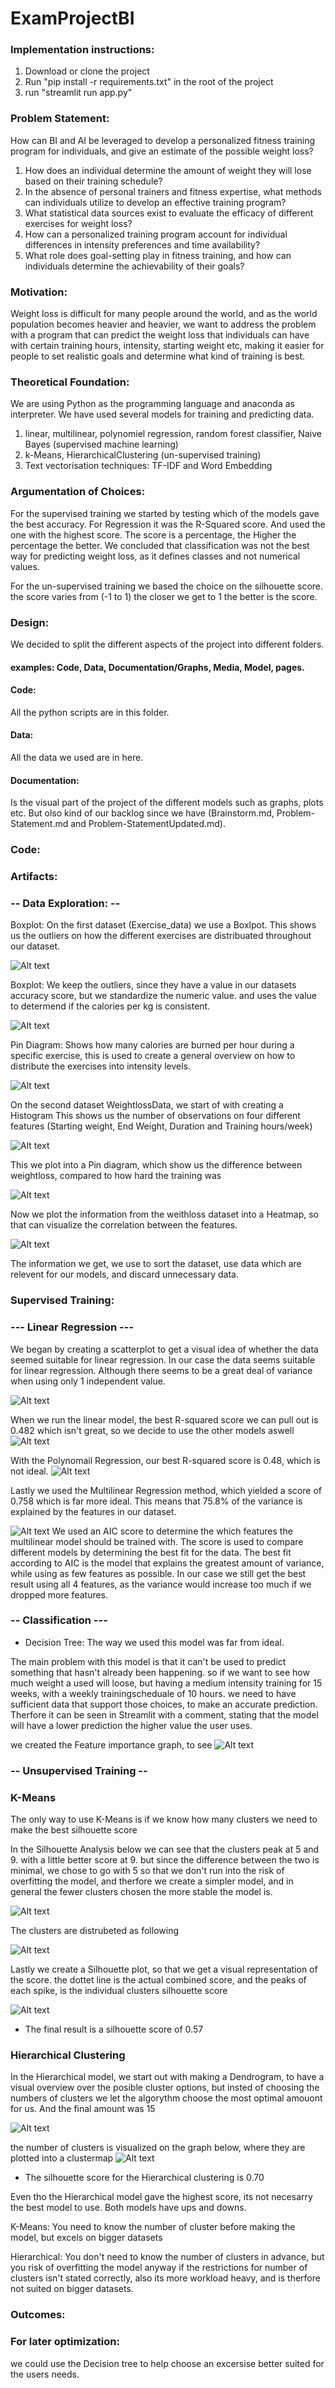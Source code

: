 # ExamProjectBI

### Implementation instructions:
1. Download or clone the project
2. Run "pip install -r requirements.txt" in the root of the project
3. run "streamlit run app.py"

### Problem Statement:
 How can BI and AI be leveraged to develop a personalized fitness training program for individuals, 
 and give an estimate of the possible weight loss?
1. How does an individual determine the amount of weight they will lose based on their training schedule?
2. In the absence of personal trainers and fitness expertise, 
what methods can individuals utilize to develop an effective training program?
3. What statistical data sources exist to evaluate the efficacy of different exercises for weight loss?
4. How can a personalized training program account for individual differences in intensity preferences and time availability?
5. What role does goal-setting play in fitness training, and how can individuals determine the achievability of their goals?

### Motivation:
Weight loss is difficult for many people around the world, and as the world population becomes heavier and heavier, 
we want to address the problem with a program that can predict the weight loss that individuals can have with certain training hours, 
intensity, starting weight etc, making it easier for people to set realistic goals and determine what kind of training is best.

### Theoretical Foundation:
We are using Python as the programming language and anaconda as interpreter.
We have used several models for training and predicting data.
1. linear, multilinear, polynomiel regression, random forest classifier, Naive Bayes (supervised machine learning)
2. k-Means, HierarchicalClustering (un-supervised training)
3. Text vectorisation techniques: TF-IDF and Word Embedding

### Argumentation of Choices:
For the supervised training we started by testing which of the models gave the best accuracy. For Regression it was the R-Squared score.
And used the one with the highest score. The score is a percentage, the Higher the percentage the better.
We concluded that classification was not the best way for predicting weight loss, as it defines classes and not numerical values.

For the un-supervised training we based the choice on the silhouette score.
the score varies from (-1 to 1) the closer we get to 1 the better is the score.
### Design:
We decided to split the different aspects of the project into different folders. 
#### examples: Code, Data, Documentation/Graphs, Media, Model, pages.
#### Code:
All the python scripts are in this folder.
#### Data:
All the data we used are in here.
#### Documentation:
Is the visual part of the project of the different models such as graphs, plots etc.
But olso kind of our backlog since we have (Brainstorm.md, Problem-Statement.md and Problem-StatementUpdated.md).
### Code:

### Artifacts:

### -- Data Exploration: --
 Boxplot: On the first dataset (Exercise_data) we use a Boxlpot. This shows us the outliers on how the different exercises are distribuated throughout our dataset.

 ![Alt text](./Documentation/Graphs/exploration/BoxPlot_Exercise_Data.png)

 Boxplot: We keep the outliers, since they have a value in our datasets accuracy score, but we standardize the numeric value.
 and  uses the value to determend if the calories per kg is consistent.

 ![Alt text](./Documentation/Graphs/exploration/BoxPlot_Exercise_Data_Standardized.png) 


 Pin Diagram: Shows how many calories are burned per hour during a specific exercise, this is used to create a general overview on how to distribute the exercises into intensity levels.

![Alt text](./Documentation/Graphs/exploration/Exercises_Users_Can_Do_At_Gym_Updated.png)


On the second dataset WeightlossData, we start of  with creating a Histogram
This shows us the number of observations on four different features (Starting weight, End Weight, Duration and Training hours/week)

![Alt text](./Documentation/Graphs/exploration/weightlossDataHistogram.png)

This we plot into a Pin diagram, which show us the difference between weightloss, compared to how hard the training was

![Alt text](./Documentation/Graphs/exploration/weightLossDataWeightLostPerIntensity.png)

Now we plot the information from the weithloss dataset into a Heatmap, so that can visualize the correlation between the features.

![Alt text](./Documentation/Graphs/exploration/weightLossDataHeatmap.png)

The information we get, we use to sort the dataset, use data which are relevent for our models, and discard unnecessary data.



### Supervised Training:
### --- Linear Regression ---

We began by creating a scatterplot to get a visual idea of whether the data seemed suitable for linear regression. 
In our case the data seems suitable for linear regression. Although there seems to be a great deal of variance when using only 1 independent value. 

![Alt text](./Documentation/Graphs/regression/WeightLossDataScatterplotHoursPerWeekWeightLoss.png)

When we run the linear model, the best R-squared score we can pull out is 0.482
which isn't great, so we decide to use the other models aswell 
![Alt text](./Documentation/Graphs/regression/WeightLossDataLinearRegression.png)

With the Polynomail Regression, our best R-squared score is 0.48, which is not ideal.
![Alt text](./Documentation/Graphs/regression/Polyregression.png)

Lastly we used the Multilinear Regression method, which yielded a score of 0.758 which is far more ideal. This means that 75.8% of the variance is explained by the features in our dataset. 

![Alt text](./Documentation/Graphs/regression/MultilinearAICScores.png)
We used an AIC score to determine the which features the multilinear model should be trained with. The score is used to compare different models by determining the best fit for the data. The best fit according to AIC is the model that explains the greatest amount of variance, while using as few features as possible. In our case we still get the best result using all 4 features, as the variance would increase too much if we dropped more features. 

### -- Classification ---

- Decision Tree:
The way we used this model was far from ideal.

The main problem with this model is that it can't be used to predict something that hasn't already been happening. so if we want to see how much weight a used will loose, but having a medium intensity training for 15 weeks, with a  weekly trainingscheduale of 10 hours. we need to have sufficient data that support those choices, to make an accurate prediction. Therfore it can be seen in Streamlit with a comment, stating that the model will have a lower prediction the higher value the user uses.

we created the Feature importance graph, to see 
![Alt text](./Documentation/Graphs/classification/RandomForestClassifierModel.png)

### -- Unsupervised Training --

### K-Means

The only way to use K-Means is if we know how many clusters we need to make the best silhouette score

In the Silhouette Analysis below we can see that the clusters peak at 5 and 9. with a little better score at 9.
but since the difference between the two is minimal, we chose to go with 5
so that we don't run into the risk of overfitting the model, and therfore we create a simpler model, and in general the fewer clusters chosen the more stable the model is.

![Alt text](./Documentation/Graphs/K-Mean/Silhouette%20Analysis.png)


The clusters are distrubeted as following

![Alt text](./Documentation/Graphs/K-Mean/ClusterMap.png)

 Lastly we create a Silhouette plot, so that we get a visual representation of the score. the dottet line is the actual combined score, and the peaks of each spike, is the individual clusters silhouette score

![Alt text](./Documentation/Graphs/K-Mean/Silhouette%20plot.png)

- The final result is a silhouette score of 0.57


### Hierarchical Clustering

In the Hierarchical model, we start out with making a Dendrogram, to have a visual overview over the posible cluster options, but insted of choosing the numbers of clusters we let the algorythm choose the most optimal amouont for us.
And the final amount was 15

![Alt text](./Documentation/Graphs/Hierarchical%20Clustering/Dendogram.png)

the number of clusters is visualized on the graph below, where they are plotted into a clustermap
![Alt text](./Documentation/Graphs/Hierarchical%20Clustering/ClusterMap.png)

- The silhouette score for the Hierarchical clustering is 0.70

Even tho the Hierarchical model gave the highest score, its not necesarry the best model to use.
Both models have ups and downs.

K-Means: You need to know the number of cluster before making the model, but excels on bigger datasets

Hierarchical: You don't need to know the number of clusters in advance, but you risk of overfitting the model anyway if the restrictions for number of clusters isn't stated correctly, also its more workload heavy, and is therfore not suited on bigger datasets.

### Outcomes:


### For later optimization:

we could use the Decision tree to help choose an excersise better suited for the users needs.

